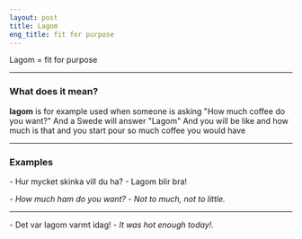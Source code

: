 ```yaml
---
layout: post
title: Lagom
eng_title: fit for purpose
---
```


Lagom = fit for purpose

----

### What does it mean?

**lagom** is for example used when someone is asking "How much coffee do you want?" And a Swede will answer "Lagom" And you will be like and how much is that and you start pour so much coffee you would have


----

### Examples

\- Hur mycket skinka vill du ha?
\- Lagom blir bra!

_\- How much ham do you want?_
_\- Not to much, not to little._

----

\- Det var lagom varmt idag!
_\- It was hot enough today!._

